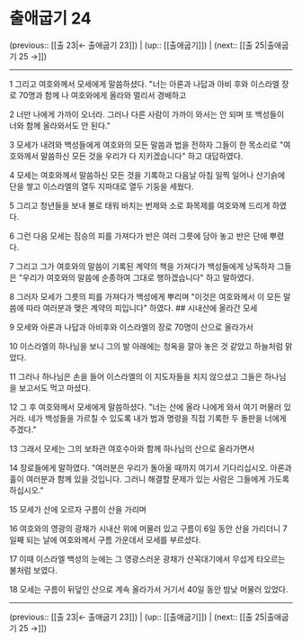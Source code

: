 # 출애굽기 24

(previous:: [[출 23|← 출애굽기 23]]) | (up:: [[출애굽기]]) | (next:: [[출 25|출애굽기 25 →]])

***




1 
그리고 여호와께서 모세에게 말씀하셨다. "너는 아론과 나답과 아비 후와 이스라엘 장로 70명과 함께 나 여호와에게 올라와 멀리서 경배하고 



2 
너만 나에게 가까이 오너라. 그러나 다른 사람이 가까이 와서는 안 되며 또 백성들이 너와 함께 올라와서도 안 된다." 



3 
모세가 내려와 백성들에게 여호와의 모든 말씀과 법을 전하자 그들이 한 목소리로 "여호와께서 말씀하신 모든 것을 우리가 다 지키겠습니다" 하고 대답하였다. 



4 
모세는 여호와께서 말씀하신 모든 것을 기록하고 다음날 아침 일찍 일어나 산기슭에 단을 쌓고 이스라엘의 열두 지파대로 열두 기둥을 세웠다. 



5 
그리고 청년들을 보내 불로 태워 바치는 번제와 소로 화목제를 여호와께 드리게 하였다. 



6 
그런 다음 모세는 짐승의 피를 가져다가 반은 여러 그릇에 담아 놓고 반은 단에 뿌렸다. 



7 
그리고 그가 여호와의 말씀이 기록된 계약의 책을 가져다가 백성들에게 낭독하자 그들은 "우리가 여호와의 말씀에 순종하여 그대로 행하겠습니다" 하고 말하였다. 



8 
그러자 모세가 그릇의 피를 가져다가 백성에게 뿌리며 "이것은 여호와께서 이 모든 말씀에 따라 여러분과 맺은 계약의 피입니다" 하였다. ## 시내산에 올라간 모세 



9 
모세와 아론과 나답과 아비후와 이스라엘의 장로 70명이 산으로 올라가서 



10 
이스라엘의 하나님을 보니 그의 발 아래에는 청옥을 깔아 놓은 것 같았고 하늘처럼 맑았다. 



11 
그러나 하나님은 손을 들어 이스라엘의 이 지도자들을 치지 않으셨고 그들은 하나님을 보고서도 먹고 마셨다. 



12 
그 후 여호와께서 모세에게 말씀하셨다. "너는 산에 올라 나에게 와서 여기 머물러 있거라. 네가 백성들을 가르칠 수 있도록 내가 법과 명령을 직접 기록한 두 돌판을 너에게 주겠다." 



13 
그래서 모세는 그의 보좌관 여호수아와 함께 하나님의 산으로 올라가면서 



14 
장로들에게 말하였다. "여러분은 우리가 돌아올 때까지 여기서 기다리십시오. 아론과 훌이 여러분과 함께 있을 것입니다. 그러니 해결할 문제가 있는 사람은 그들에게 가도록 하십시오." 



15 
모세가 산에 오르자 구름이 산을 가리며 



16 
여호와의 영광의 광채가 시내산 위에 머물러 있고 구름이 6일 동안 산을 가리더니 7일째 되는 날에 여호와께서 구름 가운데서 모세를 부르셨다. 



17 
이때 이스라엘 백성의 눈에는 그 영광스러운 광채가 산꼭대기에서 무섭게 타오르는 불처럼 보였다. 



18 
모세는 구름이 뒤덮인 산으로 계속 올라가서 거기서 40일 동안 밤낮 머물러 있었다.

***

(previous:: [[출 23|← 출애굽기 23]]) | (up:: [[출애굽기]]) | (next:: [[출 25|출애굽기 25 →]])
